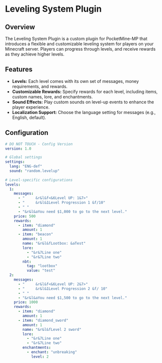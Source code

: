 # Leveling System Plugin

## Overview

The Leveling System Plugin is a custom plugin for PocketMine-MP that introduces a flexible and customizable leveling system for players on your Minecraft server. Players can progress through levels, and receive rewards as they achieve higher levels.

## Features

- **Levels:** Each level comes with its own set of messages, money requirements, and rewards.
- **Customizable Rewards:** Specify rewards for each level, including items, custom names, lore, and enchantments.
- **Sound Effects:** Play custom sounds on level-up events to enhance the player experience.
- **Localization Support:** Choose the language setting for messages (e.g., English, default).

## Configuration

```yaml
# DO NOT TOUCH - Config Version
version: 1.0

# Global settings
settings:
  lang: "ENG-def"
  sound: "random.levelup"
  
# Level-specific configurations
levels:
  1:
    messages:
      - "     &r&l&f<&6Level UP: 1&7>"
      - "     &r&l&1Level Progression 1 &f/10"
      - " "
      - "&r&l&aYou need $1,000 to go to the next level."
    price: 500
    rewards:
      - item: "diamond"
        amount: 1
      - item: "beacon"
        amount: 1
        name: "&r&l&fLootbox: &aTest"
        lore:
          - "&r&7Line one"
          - "&r&7Line two"
        nbt:
          tag: "lootbox"
          value: "test"
  2:
    messages:
      - "     &r&l&f<&6Level UP: 2&7>"
      - "     &r&l&1Level Progression 2 &f/ 10"
      - " "
      - "&r&l&aYou need $1,500 to go to the next level."
    price: 1000
    rewards:
      - item: "diamond"
        amount: 1
      - item: "diamond_sword"
        amount: 1
        name: "&r&l&fLevel 2 sword"
        lore:
          - "&r&7Line one"
          - "&r&7Line two"
        enchantments:
          - enchant: "unbreaking"
            level: 2
